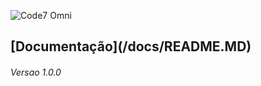 

  ![Code7 Omni](/imgs/code7.omni.PNG "Code7 Omni")
   <h2>[Documentação](/docs/README.MD)</h2>
                    <h6>Versao 1.0.0</h6>



